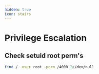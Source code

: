 ```yaml
---
hidden: true
icon: stairs
---
```


# Privilege Escalation

## Check setuid root perm's

```bash
find / -user root -perm /4000 2>/dev/null
```
